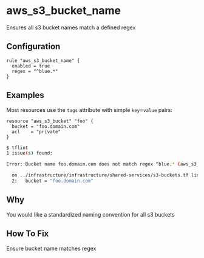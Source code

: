 # aws_s3_bucket_name

Ensures all s3 bucket names match a defined regex

## Configuration

```hcl
rule "aws_s3_bucket_name" {
  enabled = true
  regex = "^blue.*"
}
```

## Examples

Most resources use the `tags` attribute with simple `key`=`value` pairs:

```hcl
resource "aws_s3_bucket" "foo" {
  bucket = "foo.domain.com"
  acl    = "private"
}
```

```sh
$ tflint
1 issue(s) found:

Error: Bucket name foo.domain.com does not match regex ^blue.* (aws_s3_bucket_name)

  on ../infrastructure/infrastructure/shared-services/s3-buckets.tf line 2:
  2:   bucket = "foo.domain.com"
```

## Why

You would like a standardized naming convention for all s3 buckets

## How To Fix

Ensure bucket name matches regex
